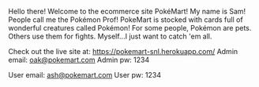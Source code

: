 Hello there!
Welcome to the ecommerce site PokéMart!
My name is Sam! People call me the Pokémon Prof!
PokeMart is stocked with cards full of wonderful creatures called Pokémon!
For some people, Pokémon are pets. Others use them for fights.
Myself...I just want to catch 'em all.

Check out the live site at: https://pokemart-snl.herokuapp.com/
Admin email: oak@pokemart.com
Admin pw: 1234

User email: ash@pokemart.com
User pw: 1234
